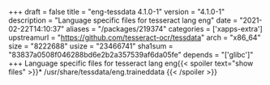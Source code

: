 +++
draft = false
title = "eng-tessdata 4.1.0-1"
version = "4.1.0-1"
description = "Language specific files for tesseract lang eng"
date = "2021-02-22T14:10:37"
aliases = "/packages/219374"
categories = ['xapps-extra']
upstreamurl = "https://github.com/tesseract-ocr/tessdata"
arch = "x86_64"
size = "8222688"
usize = "23466741"
sha1sum = "83837a0508f046288bd6e2b2a357539af6da05fe"
depends = "['glibc']"
+++
Language specific files for tesseract lang eng{{< spoiler text="show files" >}}* /usr/share/tessdata/eng.traineddata
{{< /spoiler >}}